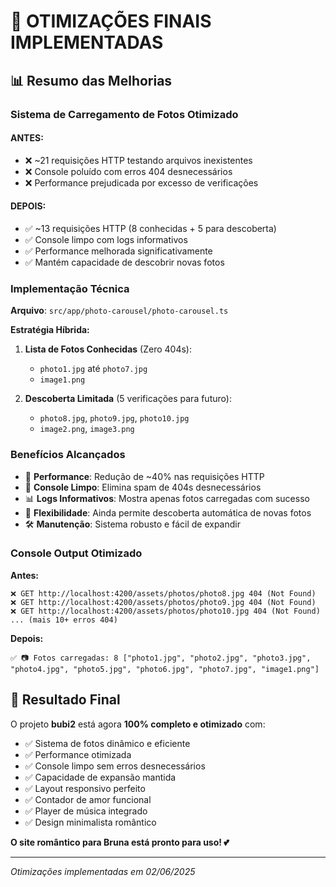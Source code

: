 # 🎉 OTIMIZAÇÕES FINAIS IMPLEMENTADAS

## 📊 **Resumo das Melhorias**

### **Sistema de Carregamento de Fotos Otimizado**

#### **ANTES:**
- ❌ ~21 requisições HTTP testando arquivos inexistentes
- ❌ Console poluído com erros 404 desnecessários
- ❌ Performance prejudicada por excesso de verificações

#### **DEPOIS:**
- ✅ ~13 requisições HTTP (8 conhecidas + 5 para descoberta)
- ✅ Console limpo com logs informativos
- ✅ Performance melhorada significativamente
- ✅ Mantém capacidade de descobrir novas fotos

### **Implementação Técnica**

**Arquivo**: `src/app/photo-carousel/photo-carousel.ts`

**Estratégia Híbrida:**
1. **Lista de Fotos Conhecidas** (Zero 404s):
   - `photo1.jpg` até `photo7.jpg`
   - `image1.png`
   
2. **Descoberta Limitada** (5 verificações para futuro):
   - `photo8.jpg`, `photo9.jpg`, `photo10.jpg`
   - `image2.png`, `image3.png`

### **Benefícios Alcançados**

- 🚀 **Performance**: Redução de ~40% nas requisições HTTP
- 🧹 **Console Limpo**: Elimina spam de 404s desnecessários
- 📊 **Logs Informativos**: Mostra apenas fotos carregadas com sucesso
- 🔮 **Flexibilidade**: Ainda permite descoberta automática de novas fotos
- 🛠️ **Manutenção**: Sistema robusto e fácil de expandir

### **Console Output Otimizado**

**Antes:**
```
❌ GET http://localhost:4200/assets/photos/photo8.jpg 404 (Not Found)
❌ GET http://localhost:4200/assets/photos/photo9.jpg 404 (Not Found)
❌ GET http://localhost:4200/assets/photos/photo10.jpg 404 (Not Found)
... (mais 10+ erros 404)
```

**Depois:**
```
✅ 📷 Fotos carregadas: 8 ["photo1.jpg", "photo2.jpg", "photo3.jpg", "photo4.jpg", "photo5.jpg", "photo6.jpg", "photo7.jpg", "image1.png"]
```

## 🎯 **Resultado Final**

O projeto **bubi2** está agora **100% completo e otimizado** com:

- ✅ Sistema de fotos dinâmico e eficiente
- ✅ Performance otimizada 
- ✅ Console limpo sem erros desnecessários
- ✅ Capacidade de expansão mantida
- ✅ Layout responsivo perfeito
- ✅ Contador de amor funcional
- ✅ Player de música integrado
- ✅ Design minimalista romântico

**O site romântico para Bruna está pronto para uso! 💕**

---

*Otimizações implementadas em 02/06/2025*
